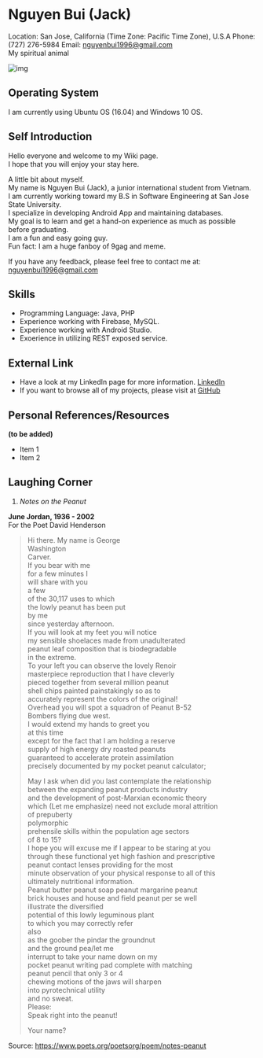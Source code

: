 # Nguyen Bui (Jack)
Location: San Jose, California (Time Zone: Pacific Time Zone), U.S.A
Phone: (727) 276-5984
Email: nguyenbui1996@gmail.com  
My spiritual animal

![img](https://i.pinimg.com/736x/07/85/97/078597a43a1debcde268453d3307bdda--dog-jokes-dog-funnies.jpg)

## Operating System
I am currently using Ubuntu OS (16.04) and Windows 10 OS.

## Self Introduction

Hello everyone and welcome to my Wiki page.  
I hope that you will enjoy your stay here.  

A little bit about myself.  
My name is Nguyen Bui (Jack), a junior international student from Vietnam.    
I am currently working toward my B.S in Software Engineering at San Jose State University.  
I specialize in developing Android App and maintaining databases.  
My goal is to learn and get a hand-on experience as much as possible before graduating.  
I am a fun and easy going guy.  
Fun fact: I am a huge fanboy of 9gag and meme.

If you have any feedback, please feel free to contact me at: nguyenbui1996@gmail.com

## Skills
* Programming Language: Java, PHP
* Experience working with Firebase, MySQL.
* Experience working with Android Studio.
* Exoerience in utilizing REST exposed service.

## External Link
* Have a look at my LinkedIn page for more information. [LinkedIn](https://www.linkedin.com/in/nguyen-bui-952b95a4/)
* If you want to browse all of my projects, please visit at [GitHub](https://github.com/Jackbui96)

## Personal References/Resources
 **(to be added)**
* Item 1
* Item 2

## Laughing Corner

  1. *Notes on the Peanut*
  
 **June Jordan, 1936 - 2002**  
  For the Poet David Henderson

  >Hi there. My name is George  
  >Washington  
  >Carver.  
  >If you bear with me  
  >for a few minutes I  
  >will share with you  
  >a few  
  >of the 30,117 uses to which  
  >the lowly peanut has been put  
  >by me  
  >since yesterday afternoon.  
  >If you will look at my feet you will notice  
  >my sensible shoelaces made from unadulterated  
  >peanut leaf composition that is biodegradable  
  >in the extreme.  
  >To your left you can observe the lovely Renoir  
  >masterpiece reproduction that I have cleverly  
  >pieced together from several million peanut  
  >shell chips painted painstakingly so as to  
  >accurately represent the colors of the original!  
  >Overhead you will spot a squadron of Peanut B-52  
  >Bombers flying due west.  
  >I would extend my hands to greet you  
  >at this time  
  >except for the fact that I am holding a reserve  
  >supply of high energy dry roasted peanuts  
  >guaranteed to accelerate protein assimilation  
  >precisely documented by my pocket peanut calculator;   
  >
  >May I ask when did you last contemplate the relationship  
  >between the expanding peanut products industry  
  >and the development of post-Marxian economic theory  
  >which (Let me emphasize) need not exclude moral attrition  
  >of prepuberty  
  >polymorphic  
  >prehensile skills within the population age sectors  
  >of 8 to 15?  
  >I hope you will excuse me if I appear to be staring at you  
  >through these functional yet high fashion and prescriptive  
  >peanut contact lenses providing for the most  
  >minute observation of your physical response to all of this  
  >ultimately nutritional information.  
  >Peanut butter peanut soap peanut margarine peanut  
  >brick houses and house and field peanut per se well  
  >illustrate the diversified  
  >potential of this lowly leguminous plant  
  >to which you may correctly refer  
  >also  
  >as the goober the pindar the groundnut  
  >and the ground pea/let me  
  >interrupt to take your name down on my  
  >pocket peanut writing pad complete with matching  
  >peanut pencil that only 3 or 4  
  >chewing motions of the jaws will sharpen  
  >into pyrotechnical utility  
  >and no sweat.  
  >Please:  
  >Speak right into the peanut!  
  >
  >Your name?

Source: https://www.poets.org/poetsorg/poem/notes-peanut
